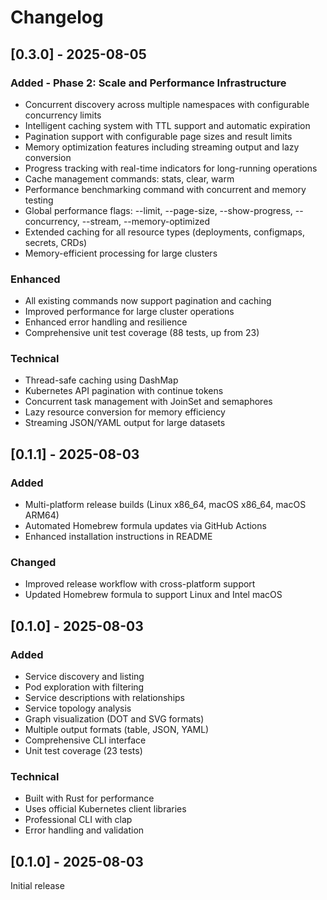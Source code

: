# Changelog

## [0.3.0] - 2025-08-05

### Added - Phase 2: Scale and Performance Infrastructure
- Concurrent discovery across multiple namespaces with configurable concurrency limits
- Intelligent caching system with TTL support and automatic expiration
- Pagination support with configurable page sizes and result limits
- Memory optimization features including streaming output and lazy conversion
- Progress tracking with real-time indicators for long-running operations
- Cache management commands: stats, clear, warm
- Performance benchmarking command with concurrent and memory testing
- Global performance flags: --limit, --page-size, --show-progress, --concurrency, --stream, --memory-optimized
- Extended caching for all resource types (deployments, configmaps, secrets, CRDs)
- Memory-efficient processing for large clusters

### Enhanced
- All existing commands now support pagination and caching
- Improved performance for large cluster operations
- Enhanced error handling and resilience
- Comprehensive unit test coverage (88 tests, up from 23)

### Technical
- Thread-safe caching using DashMap
- Kubernetes API pagination with continue tokens
- Concurrent task management with JoinSet and semaphores
- Lazy resource conversion for memory efficiency
- Streaming JSON/YAML output for large datasets

## [0.1.1] - 2025-08-03

### Added
- Multi-platform release builds (Linux x86_64, macOS x86_64, macOS ARM64)
- Automated Homebrew formula updates via GitHub Actions
- Enhanced installation instructions in README

### Changed
- Improved release workflow with cross-platform support
- Updated Homebrew formula to support Linux and Intel macOS

## [0.1.0] - 2025-08-03

### Added
- Service discovery and listing
- Pod exploration with filtering
- Service descriptions with relationships
- Service topology analysis
- Graph visualization (DOT and SVG formats)
- Multiple output formats (table, JSON, YAML)
- Comprehensive CLI interface
- Unit test coverage (23 tests)

### Technical
- Built with Rust for performance
- Uses official Kubernetes client libraries
- Professional CLI with clap
- Error handling and validation

## [0.1.0] - 2025-08-03

Initial release

